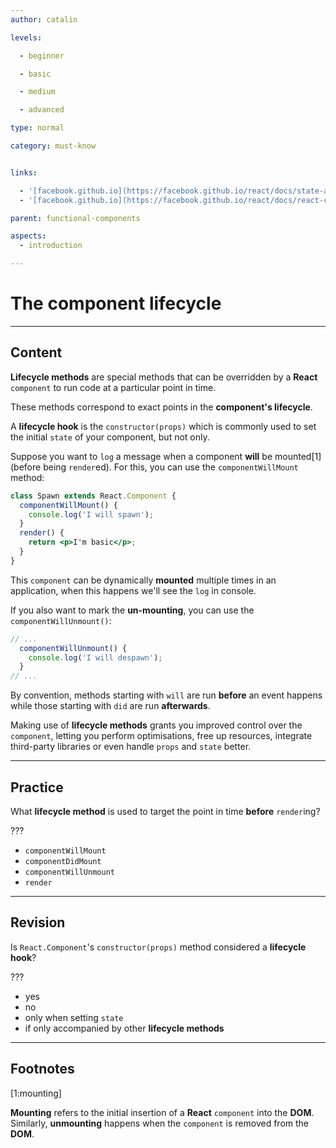 ```yaml
---
author: catalin

levels:

  - beginner

  - basic

  - medium

  - advanced

type: normal

category: must-know


links:

  - '[facebook.github.io](https://facebook.github.io/react/docs/state-and-lifecycle.html#adding-lifecycle-methods-to-a-class){website}'
  - '[facebook.github.io](https://facebook.github.io/react/docs/react-component.html#the-component-lifecycle){website}'

parent: functional-components

aspects:
  - introduction

---
```


# The **component** lifecycle

---
## Content

**Lifecycle methods** are special methods that can be overridden by a **React** `component` to run code at a particular point in time.

These methods correspond to exact points in the **component's lifecycle**.

A **lifecycle hook** is the `constructor(props)` which is commonly used to set the initial `state` of your component, but not only.

Suppose you want to `log` a message when a component **will** be mounted[1] (before being `render`ed). For this, you can use the `componentWillMount` method:
```jsx
class Spawn extends React.Component {
  componentWillMount() {
    console.log('I will spawn');
  }
  render() {
    return <p>I'm basic</p>;
  }
}
```

This `component` can be dynamically **mounted** multiple times in an application, when this happens we'll see the `log` in console.

If you also want to mark the **un-mounting**, you can use the `componentWillUnmount()`:
```jsx
// ...
  componentWillUnmount() {
    console.log('I will despawn');
  }
// ...
```

By convention, methods starting with `will` are run **before** an event happens while those starting with `did` are run **afterwards**.

Making use of **lifecycle methods** grants you improved control over the `component`, letting you perform optimisations, free up resources, integrate third-party libraries or even handle `props` and `state` better.

---
## Practice

What **lifecycle method** is used to target the point in time **before** `render`ing?

???


* `componentWillMount`
* `componentDidMount`
* `componentWillUnmount`
* `render`

---
## Revision

Is `React.Component`'s `constructor(props)` method considered a **lifecycle hook**?

???


* yes
* no
* only when setting `state`
* if only accompanied by other **lifecycle methods**

---
## Footnotes
[1:mounting]

**Mounting** refers to the initial insertion of a **React** `component` into the **DOM**.
Similarly, **unmounting** happens when the `component` is removed from the **DOM**.

